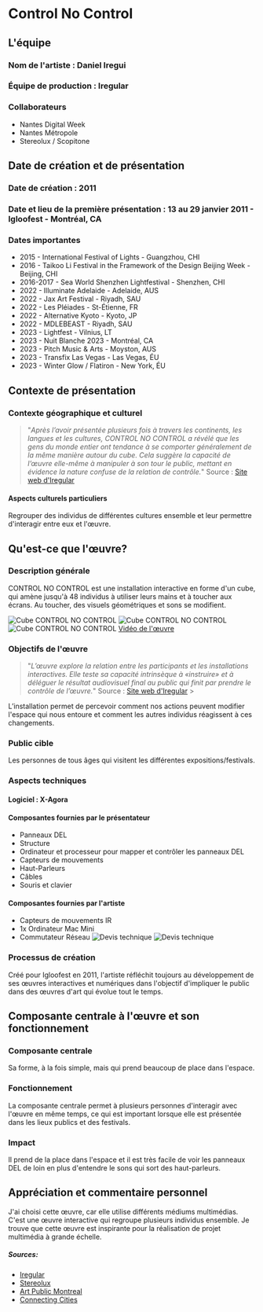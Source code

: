 
# Control No Control
## L'équipe
### Nom de l'artiste : Daniel Iregui

### Équipe de production : Iregular

### Collaborateurs
- Nantes Digital Week
- Nantes Métropole
- Stereolux / Scopitone
   
## Date de création et de présentation
### Date de création : 2011

### Date et lieu de la première présentation : 13 au 29 janvier 2011 - Igloofest - Montréal, CA

### Dates importantes
- 2015 - International Festival of Lights - Guangzhou, CHI
- 2016 - Taikoo Li Festival in the Framework of the Design Beijing Week - Beijing, CHI
- 2016-2017 - Sea World Shenzhen Lightfestival - Shenzhen, CHI
- 2022 - Illuminate Adelaide - Adelaide, AUS
- 2022 - Jax Art Festival - Riyadh, SAU
- 2022 - Les Pléiades - St-Étienne, FR
- 2022 - Alternative Kyoto - Kyoto, JP
- 2022 - MDLEBEAST - Riyadh, SAU
- 2023 - Lightfest - Vilnius, LT
- 2023 - Nuit Blanche 2023 - Montréal, CA
- 2023 - Pitch Music & Arts - Moyston, AUS
- 2023 - Transfix Las Vegas - Las Vegas, ÉU
- 2023 - Winter Glow / Flatiron - New York, ÉU
## Contexte de présentation

### Contexte géographique et culturel
> "*Après l’avoir présentée plusieurs fois à travers les continents, les langues et les cultures, CONTROL NO CONTROL a révélé que les gens du monde entier ont tendance à se comporter généralement de la même manière autour du cube. Cela suggère la capacité de l’œuvre elle-même à manipuler à son tour le public, mettant en évidence la nature confuse de la relation de contrôle.*"
Source : [Site web d'Iregular](https://iregular.io/work/control-no-control/)
>

#### Aspects culturels particuliers
Regrouper des individus de différentes cultures ensemble et leur permettre d'interagir entre eux et l'œuvre.

## Qu'est-ce que l'œuvre?
### Description générale
CONTROL NO CONTROL est une installation interactive en forme d'un cube, qui amène jusqu'à 48 individus à utiliser leurs mains et à toucher aux écrans. Au toucher, des visuels géométriques et sons se modifient.

![Cube CONTROL NO CONTROL](https://iregular.io/app/uploads/2020/11/CNC_Nantes_01_1800.jpg)
![Cube CONTROL NO CONTROL](https://iregular.io/app/uploads/2020/11/Nordic-Lights-Photo-by-Brian-Medina-21_AS-edit_LowRes.jpg)
![Cube CONTROL NO CONTROL](https://iregular.io/app/uploads/2020/11/CNC_madrid_04.1-copy.jpg)
[Vidéo de l'œuvre](https://vimeo.com/789038653)

### Objectifs de l'œuvre
> "*L’œuvre explore la relation entre les participants et les installations interactives.
	Elle teste sa capacité intrinsèque à «instruire» et à déléguer le
	résultat audiovisuel final au public qui finit par prendre le contrôle
	de l’œuvre.*"
	Source : [Site web d'Iregular](https://iregular.io/work/control-no-control/)
	>

L’installation permet de percevoir comment nos actions peuvent modifier l'espace qui nous entoure et comment les autres individus réagissent à ces changements.

### Public cible
Les personnes de tous âges qui visitent les différentes expositions/festivals.

### Aspects techniques

#### Logiciel : X-Agora

#### Composantes fournies par le présentateur
- Panneaux DEL
- Structure
- Ordinateur et processeur pour mapper et contrôler les panneaux DEL
- Capteurs de mouvements
- Haut-Parleurs
- Câbles
- Souris et clavier

#### Composantes fournies par l'artiste
- Capteurs de mouvements IR
- 1x Ordinateur Mac Mini
- Commutateur Réseau
![Devis technique](https://cdn.discordapp.com/attachments/869222460392894484/1282467320442257450/image.png?ex=66df7644&is=66de24c4&hm=2fbfb35fb81cd14eb67a8b119ba39c7f2fbdda10ace8b81d700a7999965c142b&)
![Devis technique](https://cdn.discordapp.com/attachments/869222460392894484/1282468180274446336/image.png?ex=66df7711&is=66de2591&hm=ded7f5c79b1fbc937b76aae62a8aa80e0c0278d308c69e3087ad200a7b44279b&)

### Processus de création
Créé pour Igloofest en 2011, l'artiste réfléchit toujours au développement de ses œuvres interactives et numériques dans l'objectif d'impliquer le public dans des œuvres d'art qui évolue tout le temps.

## Composante centrale à l'œuvre et son fonctionnement

### Composante centrale
Sa forme, à la fois simple, mais qui prend beaucoup de place dans l'espace.

### Fonctionnement
La composante centrale permet à plusieurs personnes d'interagir avec l'œuvre en même temps, ce qui est important lorsque elle est présentée dans les lieux publics et des festivals.


### Impact
Il prend de la place dans l'espace et il est très facile de voir les panneaux DEL de loin en plus d'entendre le sons qui sort des haut-parleurs. 

## Appréciation et commentaire personnel
J'ai choisi cette œuvre, car elle utilise différents médiums multimédias. C'est une œuvre interactive qui regroupe plusieurs individus ensemble. Je trouve que cette œuvre est inspirante pour la réalisation de projet multimédia à grande échelle.

##### Sources: 
- [Iregular](https://iregular.io/fr/work/control-no-control/)
- [Stereolux](https://www.stereolux.org/agenda/daniel-iregui-control-no-control)
- [Art Public Montreal](https://artpublicmontreal.ca/en/artiste/daniel-iregui/)
- [Connecting Cities](https://www.connectingcities.net/project/control-no-control)
